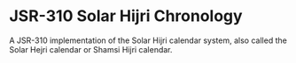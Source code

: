 # JSR-310 Solar Hijri Chronology
A JSR-310 implementation of the Solar Hijri calendar system, also called the Solar Hejri calendar or Shamsi Hijri calendar.
